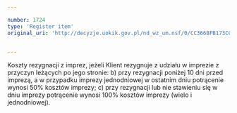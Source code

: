 ```yaml
---

number: 1724
type: 'Register item'
original_uri: 'http://decyzje.uokik.gov.pl/nd_wz_um.nsf/0/CC366BFB173CCB00C125765F004138DF?OpenDocument'


---
```


Koszty rezygnacji z imprez, jeżeli Klient rezygnuje z udziału w imprezie z przyczyn leżących po jego stronie:
b) przy rezygnacji poniżej 10 dni przed imprezą, a w przypadku imprezy jednodniowej w ostatnim dniu potrącenie wynosi 50% kosztów imprezy;
c) przy rezygnacji lub nie stawieniu się w dniu imprezy potrącenie wynosi 100% kosztów imprezy (wielo i jednodniowej).
